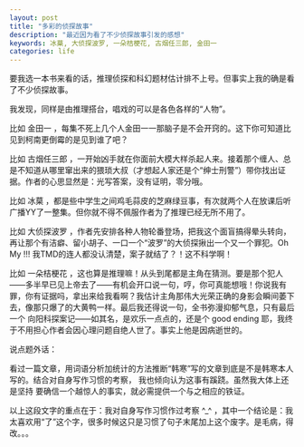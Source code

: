 ```yaml
---
layout: post
title: "多彩的侦探故事"
description: "最近因为看了不少侦探故事引发的感想"
keywords: 冰菒, 大侦探波罗, 一朵桔梗花, 古烟任三郎, 金田一
categories: life
---
```

要我选一本书来看的话，推理侦探和科幻题材估计排不上号。但事实上我的确是看了不少侦探故事。

我发现，同样是由推理搭台，唱戏的可以是各色各样的“人物”。

比如 金田一 ，每集不死上几个人金田一一那脑子是不会开窍的。这下你可知道比见到柯南更倒霉的是见到谁了吧？

比如 古烟任三郎 ，一开始凶手就在你面前大模大样杀起人来。接着那个缠人、总是不知道从哪里窜出来的猥琐大叔（才想起人家还是个“绅士刑警”）带你找出证据。作者的心思显然是：光写答案，没有证明，零分哦。

比如 冰菒 ，都是些中学生之间鸡毛蒜皮的芝麻绿豆事，有次就两个人在放课后听广播YY了一整集。但你就不得不佩服作者为了推理已经无所不用了。

比如 大侦探波罗 ，作者先安排各种人物轮番登场，把我这个面盲搞得晕头转向，再让那个有洁癖、留小胡子、一口一个“波罗”的大侦探揪出一个又一个罪犯。Oh My !!! 我TMD的连人都没认清楚，案子就结了？！这不科学啊！

比如 一朵桔梗花 ，这也算是推理嘛！从头到尾都是主角在猜测。要是那个犯人——多半早已见上帝去了——有机会开口说一句，哼，你可真能想哦！你说我有罪，你有证据吗，拿出来给我看啊？我估计主角那伟大光荣正确的身影会瞬间萎下去，像那只爆了的大黄鸭一样。最后我还得说一句，全书弥漫抑郁气息，只有最后一个 向阳科探案记——如其名，是欢乐一点点的，还是个 good ending 耶，我终于不用担心作者会因心理问题自绝人世了。事实上他是因病逝世的。

说点题外话：

看过一篇文章，用词语分析加统计的方法推断“韩寒”写的文章到底是不是韩寒本人写的。结合对自身写作习惯的考察， 我也倾向认为这事有蹊跷。虽然我大体上还是坚持 要确信一个越惊人的事实，就必需提供一个与之相应的铁证。

以上这段文字的重点在于：我对自身写作习惯作过考察   ^_^ ，其中一个结论是：我太喜欢用“了”这个字，很多时候这只是习惯了句子末尾加上这个废字。是毛病，得改。。。